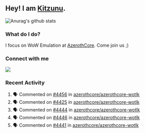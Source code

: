 ## Hey! I am [Kitzunu](https://Github.com/Kitzunu).

![Anurag's github stats](https://github-readme-stats.kitzunu.vercel.app/api?username=Kitzunu&show_icons=true)

### What do I do?

I focus on WoW Emulation at [AzerothCore](https://Github.com/AzerothCore). Come join us ;)

### Connect with me
[![](https://img.shields.io/badge/AzerothCore%20Discord-Connect%20with%20me!-green)](https://discord.com/invite/gkt4y2x)

### Recent Activity

<!--START_SECTION:activity-->
1. 🗣 Commented on [#4456](https://github.com/azerothcore/azerothcore-wotlk/issues/4456) in [azerothcore/azerothcore-wotlk](https://github.com/azerothcore/azerothcore-wotlk)
2. 🗣 Commented on [#4425](https://github.com/azerothcore/azerothcore-wotlk/issues/4425) in [azerothcore/azerothcore-wotlk](https://github.com/azerothcore/azerothcore-wotlk)
3. 🗣 Commented on [#4444](https://github.com/azerothcore/azerothcore-wotlk/issues/4444) in [azerothcore/azerothcore-wotlk](https://github.com/azerothcore/azerothcore-wotlk)
4. 🗣 Commented on [#4446](https://github.com/azerothcore/azerothcore-wotlk/issues/4446) in [azerothcore/azerothcore-wotlk](https://github.com/azerothcore/azerothcore-wotlk)
5. 🗣 Commented on [#4441](https://github.com/azerothcore/azerothcore-wotlk/issues/4441) in [azerothcore/azerothcore-wotlk](https://github.com/azerothcore/azerothcore-wotlk)
<!--END_SECTION:activity-->
